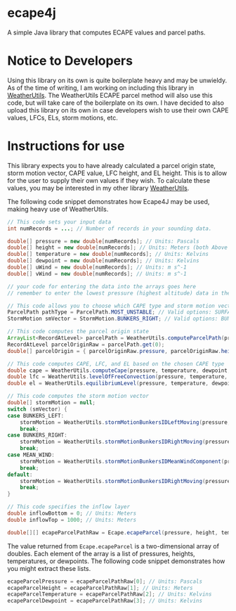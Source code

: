 # ecape4j
A simple Java library that computes ECAPE values and parcel paths.

# Notice to Developers
Using this library on its own is quite boilerplate heavy and may be unwieldy. As of the time of writing, I am working on including this library in <a href="https://github.com/a-urq/weather-utils-java">WeatherUtils</a>. The WeatherUtils ECAPE parcel method will also use this code, but will take care of the boilerplate on its own. I have decided to also upload this library on its own in case developers wish to use their own CAPE values, LFCs, ELs, storm motions, etc.

# Instructions for use
This library expects you to have already calculated a parcel origin state, storm motion vector, CAPE value, LFC height, and EL height. This is to allow for the user to supply their own values if they wish. To calculate these values, you may be interested in my other library <a href="https://github.com/a-urq/weather-utils-java">WeatherUtils</a>. 

The following code snippet demonstrates how Ecape4J may be used, making heavy use of WeatherUtils.

```java
// This code sets your input data
int numRecords = ...; // Number of records in your sounding data.

double[] pressure = new double[numRecords]; // Units: Pascals
double[] height = new double[numRecords]; // Units: Meters (both Above Sea Level and Above Ground Level will work)
double[] temperature = new double[numRecords]; // Units: Kelvins
double[] dewpoint = new double[numRecords]; // Units: Kelvins
double[] uWind = new double[numRecords]; // Units: m s^-1
double[] vWind = new double[numRecords]; // Units: m s^-1

// your code for entering the data into the arrays goes here
// remember to enter the lowest pressure (highest altitude) data in the first index and the highest pressure (lowest altitude) data in the last index.

// This code allows you to choose which CAPE type and storm motion vector you would like to use.
ParcelPath pathType = ParcelPath.MOST_UNSTABLE; // Valid options: SURFACE_BASED, MIXED_LAYER, MOST_UNSTABLE, INFLOW_LAYER
StormMotion smVector = StormMotion.BUNKERS_RIGHT; // Valid options: BUNKERS_RIGHT, BUNKERS_LEFT, MEAN_WIND

// This code computes the parcel origin state
ArrayList<RecordAtLevel> parcelPath = WeatherUtils.computeParcelPath(pressure, temperature, dewpoint, pathType,	false);
RecordAtLevel parcelOriginRaw = parcelPath.get(0);
double[] parcelOrigin = { parcelOriginRaw.pressure, parcelOriginRaw.height, parcelOriginRaw.temperature, parcelOriginRaw.dewpoint };

// This code computes CAPE, LFC, and EL based on the chosen CAPE type
double cape = WeatherUtils.computeCape(pressure, temperature, dewpoint, parcelPath);
double lfc = WeatherUtils.levelOfFreeConvection(pressure, temperature, dewpoint, parcelPath);
double el = WeatherUtils.equilibriumLevel(pressure, temperature, dewpoint, parcelPath);

// This code computes the storm motion vector
double[] stormMotion = null;
switch (smVector) {
case BUNKERS_LEFT:
	stormMotion = WeatherUtils.stormMotionBunkersIDLeftMoving(pressure, height, uWind, vWind);
	break;
case BUNKERS_RIGHT:
	stormMotion = WeatherUtils.stormMotionBunkersIDRightMoving(pressure, height, uWind, vWind);
	break;
case MEAN_WIND:
	stormMotion = WeatherUtils.stormMotionBunkersIDMeanWindComponent(pressure, height, uWind, vWind);
	break;
default:
	stormMotion = WeatherUtils.stormMotionBunkersIDRightMoving(pressure, height, uWind, vWind);
	break;
}

// This code specifies the inflow layer
double inflowBottom = 0; // Units: Meters
double inflowTop = 1000; // Units: Meters

double[][] ecapeParcelPathRaw = Ecape.ecapeParcel(pressure, height, temperature, dewpoint, uWind, vWind, parcelOrigin, stormMotion, inflowBottom, inflowTop, cape, lfc, el);
```

The value returned from `Ecape.ecapeParcel` is a two-dimensional array of doubles. Each element of the array is a list of pressures, heights, temperatures, or dewpoints. The following code snippet demonstrates how you might extract these lists.

```java
ecapeParcelPressure = ecapeParcelPathRaw[0]; // Units: Pascals
ecapeParcelHeight = ecapeParcelPathRaw[1]; // Units: Meters
ecapeParcelTemperature = ecapeParcelPathRaw[2]; // Units: Kelvins
ecapeParcelDewpoint = ecapeParcelPathRaw[3]; // Units: Kelvins
```
